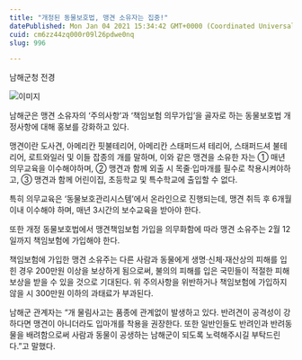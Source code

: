 ```yaml
---
title: "개정된 동물보호법, 맹견 소유자는 집중!"
datePublished: Mon Jan 04 2021 15:34:42 GMT+0000 (Coordinated Universal Time)
cuid: cm6zz44zq000r09l26pdwe0nq
slug: 996

---
```



남해군청 전경

![이미지](https://cdn.hashnode.com/res/hashnode/image/upload/v1739247598314/7b3ab9b8-945c-4928-a9a5-7b8d89ac589c.jpeg)

남해군은 맹견 소유자의 ‘주의사항’과 ‘책임보험 의무가입’을 골자로 하는 동물보호법 개정사항에 대해 홍보를 강화하고 있다.

맹견이란 도사견, 아메리칸 핏불테리어, 아메리칸 스태퍼드셔 테리어, 스태퍼드셔 불테리어, 로트와일러 및 이들 잡종의 개를 말하며, 이와 같은 맹견을 소유한 자는 ① 매년 의무교육을 이수해야하며, ② 맹견과 함께 외출 시 목줄·입마개를 필수로 착용시켜야하고, ③ 맹견과 함께 어린이집, 초등학교 및 특수학교에 출입할 수 없다.

특히 의무교육은 ‘동물보호관리시스템’에서 온라인으로 진행되는데, 맹견 취득 후 6개월 이내 이수해야 하며, 매년 3시간의 보수교육을 받아야 한다.

또한 개정 동물보호법에서 맹견책임보험 가입을 의무화함에 따라 맹견 소유주는 2월 12일까지 책임보험에 가입해야 한다.

책임보험에 가입한 맹견 소유주는 다른 사람과 동물에게 생명·신체·재산상의 피해를 입힌 경우 200만원 이상을 보상하게 됨으로써, 불의의 피해를 입은 국민들이 적절한 피해보상을 받을 수 있을 것으로 기대된다. 위 주의사항을 위반하거나 책임보험에 가입하지 않을 시 300만원 이하의 과태료가 부과된다.

남해군 관계자는 “개 물림사고는 품종에 관계없이 발생하고 있다. 반려견이 공격성이 강하다면 맹견이 아니더라도 입마개를 착용을 권장한다. 또한 일반인들도 반려인과 반려동물을 배려함으로써 사람과 동물이 공생하는 남해군이 되도록 노력해주시길 부탁드린다.”고 말했다.
